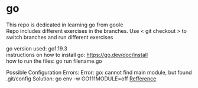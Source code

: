 # go

This repo is dedicated in learning go from goole <br />
Repo includes different exercises in the branches. Use < git checkout > to switch branches and run different exercises <br />

go version used: go1.19.3 <br />
instructions on how to install go: https://go.dev/doc/install <br />
how to run the files: go run filename.go

Possible Configuration Errors:
Error:  go: cannot find main module, but found .git/config 
Solution:   go env -w GO111MODULE=off [Refference](https://stackoverflow.com/questions/24575680/new-lines-inside-paragraph-in-readme-md)
